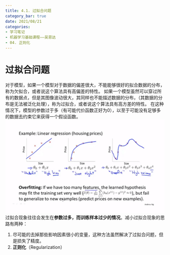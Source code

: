 ```yaml
---
title: 4.1. 过拟合问题
category_bar: true
date: 2021/08/21
categories: 
- 学习笔记
- 机器学习基础课程——吴恩达
- 04. 正则化
---
```

# 过拟合问题 
对于模型，如果一个模型对于数据的偏差很大，不能能够很好的拟合数据的分布，称为欠拟合，或者说这个算法具有高偏差的特性。 如果一个模型虽然可以穿过所有的数据点，但是其图像波动很大，其同样也不能描述数据的分布，（其数据的分布是无法被泛化处理），称为过拟合，或者说这个算法具有高方差的特性。 在这种情况下，模型的参数过于多（有可能代价函数正好为0），以至于可能没有足够多的数据去约束它来获得一个假设函数。  
![](https://raw.githubusercontent.com/l61012345/Pic/master/img/20201224205854.png)
过拟合现象往往会发生在**参数过多，而训练样本过少的情况**。减小过拟合现象的思路有两种： 
1. 尽可能的去掉那些影响因素很小的变量，这种方法虽然解决了过拟合问题，但是损失了精度。  
2. **正则化**（Regularization）  





